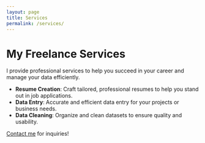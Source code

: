 ```yaml
---
layout: page
title: Services
permalink: /services/
---
```


# My Freelance Services

I provide professional services to help you succeed in your career and manage your data efficiently.

- **Resume Creation**: Craft tailored, professional resumes to help you stand out in job applications.
- **Data Entry**: Accurate and efficient data entry for your projects or business needs.
- **Data Cleaning**: Organize and clean datasets to ensure quality and usability.

[Contact me](/contact/) for inquiries!
